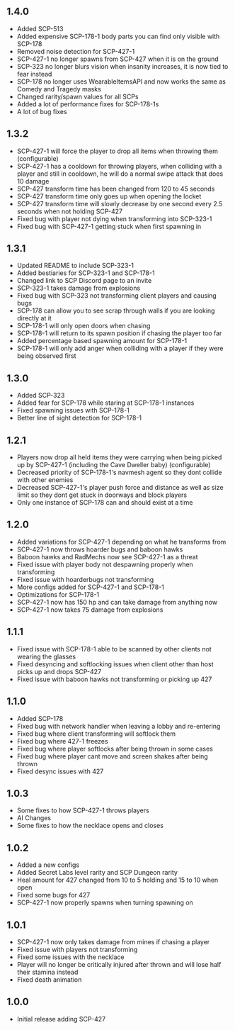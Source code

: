 ## 1.4.0
- Added SCP-513
- Added expensive SCP-178-1 body parts you can find only visible with SCP-178
- Removed noise detection for SCP-427-1
- SCP-427-1 no longer spawns from SCP-427 when it is on the ground
- SCP-323 no longer blurs vision when insanity increases, it is now tied to fear instead
- SCP-178 no longer uses WearableItemsAPI and now works the same as Comedy and Tragedy masks
- Changed rarity/spawn values for all SCPs
- Added a lot of performance fixes for SCP-178-1s
- A lot of bug fixes

## 1.3.2
- SCP-427-1 will force the player to drop all items when throwing them (configurable)
- SCP-427-1 has a cooldown for throwing players, when colliding with a player and still in cooldown, he will do a normal swipe attack that does 10 damage
- SCP-427 transform time has been changed from 120 to 45 seconds
- SCP-427 transform time only goes up when opening the locket
- SCP-427 transform time will slowly decrease by one second every 2.5 seconds when not holding SCP-427
- Fixed bug with player not dying when transforming into SCP-323-1
- Fixed bug with SCP-427-1 getting stuck when first spawning in

## 1.3.1
- Updated README to include SCP-323-1
- Added bestiaries for SCP-323-1 and SCP-178-1
- Changed link to SCP Discord page to an invite
- SCP-323-1 takes damage from explosions
- Fixed bug with SCP-323 not transforming client players and causing bugs
- SCP-178 can allow you to see scrap through walls if you are looking directly at it
- SCP-178-1 will only open doors when chasing
- SCP-178-1 will return to its spawn position if chasing the player too far
- Added percentage based spawning amount for SCP-178-1
- SCP-178-1 will only add anger when colliding with a player if they were being observed first

## 1.3.0
- Added SCP-323
- Added fear for SCP-178 while staring at SCP-178-1 instances
- Fixed spawning issues with SCP-178-1
- Better line of sight detection for SCP-178-1

## 1.2.1
- Players now drop all held items they were carrying when being picked up by SCP-427-1 (including the Cave Dweller baby) (configurable)
- Decreased priority of SCP-178-1's navmesh agent so they dont collide with other enemies
- Decreased SCP-427-1's player push force and distance as well as size limit so they dont get stuck in doorways and block players
- Only one instance of SCP-178 can and should exist at a time

## 1.2.0
- Added variations for SCP-427-1 depending on what he transforms from
- SCP-427-1 now throws hoarder bugs and baboon hawks
- Baboon hawks and RadMechs now see SCP-427-1 as a threat
- Fixed issue with player body not despawning properly when transforming
- Fixed issue with hoarderbugs not transforming
- More configs added for SCP-427-1 and SCP-178-1
- Optimizations for SCP-178-1
- SCP-427-1 now has 150 hp and can take damage from anything now
- SCP-427-1 now takes 75 damage from explosions

## 1.1.1
- Fixed issue with SCP-178-1 able to be scanned by other clients not wearing the glasses
- Fixed desyncing and softlocking issues when client other than host picks up and drops SCP-427
- Fixed issue with baboon hawks not transforming or picking up 427

## 1.1.0
- Added SCP-178
- Fixed bug with network handler when leaving a lobby and re-entering
- Fixed bug where client transforming will softlock them
- Fixed bug where 427-1 freezes
- Fixed bug where player softlocks after being thrown in some cases
- Fixed bug where player cant move and screen shakes after being thrown
- Fixed desync issues with 427

## 1.0.3
- Some fixes to how SCP-427-1 throws players
- AI Changes
- Some fixes to how the necklace opens and closes

## 1.0.2
- Added a new configs
- Added Secret Labs level rarity and SCP Dungeon rarity
- Heal amount for 427 changed from 10 to 5 holding and 15 to 10 when open
- Fixed some bugs for 427
- SCP-427-1 now properly spawns when turning spawning on

## 1.0.1
- SCP-427-1 now only takes damage from mines if chasing a player
- Fixed issue with players not transforming
- Fixed some issues with the necklace
- Player will no longer be critically injured after thrown and will lose half their stamina instead
- Fixed death animation

## 1.0.0
- Initial release adding SCP-427